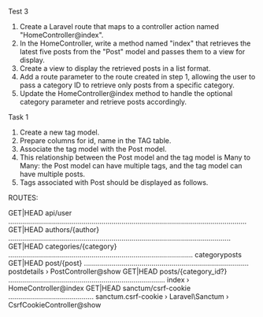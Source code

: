 
Test 3
1. Create a Laravel route that maps to a controller action named "HomeController@index".
2. In the HomeController, write a method named "index" that retrieves the latest five posts from the "Post" model and passes them to a view for display.
3. Create a view to display the retrieved posts in a list format.
4. Add a route parameter to the route created in step 1, allowing the user to pass a category ID to retrieve only posts from a specific category.
5. Update the HomeController@index method to handle the optional category parameter and retrieve posts accordingly.




Task 1
1. Create a new tag model.
2. Prepare columns for id, name in the TAG table.
3. Associate the tag model with the Post model.
4. This relationship between the Post model and the tag model is Many to Many: the Post model can have multiple tags, and the tag model can have multiple posts.
5. Tags associated with Post should be displayed as follows.


ROUTES:

  GET|HEAD   api/user ........................................................................................................................ 
  GET|HEAD   authors/{author} ................................................................................................................ 
  GET|HEAD   categories/{category} ............................................................................................. categoryposts
  GET|HEAD   post/{post} ................................................................................... postdetails › PostController@show
  GET|HEAD   posts/{category_id?} ............................................................................... index › HomeController@index
  GET|HEAD   sanctum/csrf-cookie ........................................... sanctum.csrf-cookie › Laravel\Sanctum › CsrfCookieController@show